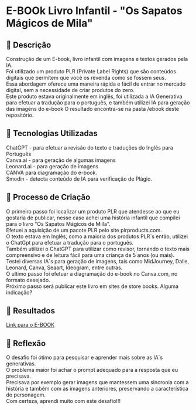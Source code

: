 # E-BOOk Livro Infantil - "Os Sapatos Mágicos de Mila"  

## 📒 Descrição
Construção de um E-book, livro infantil com imagens e textos gerados pela IA.  
Foi utilizado um produto PLR (Private Label Rights) que são conteúdos digitais que permitem que você os revenda como se fossem seus.   
Essa abordagem oferece uma maneira rápida e fácil de entrar no mercado digital, sem a necessidade de criar produtos do zero.   
Este produto estava originalmente em inglês, foi utilizada a IA Generativa para efetuar a tradução para o português, e também utilizei IA para geração das imagens do e-book
O resultado encontra-se na pasta /ebook deste repositório.

## 🤖 Tecnologias Utilizadas
ChatGPT - para efetuar a revisão do texto e traduções do Inglês para Português  
Canva.ai - para geração de algumas imagens  
Leonard.ai - para geração de imagens  
CANVA para diagramação do e-book.  
Smodin - detecta conteúdo de IA para verificação de Plágio.  


## 🧐 Processo de Criação
O primeiro passo foi localizar um produto PLR que atendesse ao que eu gostaria de publicar, nesse caso achei uma história infantil que compilei para o livro "Os Sapatos Mágicos de Milla".  
Efetuei a aquisição de um pacote PLR pelo site plrproducts.com.  
O texto estava em Inglês, como a maioria dos produtos PLR´s então, utilizei o ChatGpt para efetuar a tradução para o português.  
Também utilizei o ChatGPT para utilizar como revisor, tornando o texto mais compreensivo e de leitura fácil para uma criança de 5 anos (ou mais).  
Testei diversas IA´s para geração de imagens, tais como MidJourney, Dalle, Leonard, Canva, Seaart,  Ideogram, entre outras.    
O ultimo passo foi efetuar a diagramação do e-book no Canva.com, no formato desejado.  
Próximo passo será publicar este livro em sites de store books. Alguma indicação?  

## 🚀 Resultados
[Link para o E-BOOK](https://github.com/jeancalao/labNattyorFake/blob/main/ebook/Os%20Sapatos%20M%C3%A1gicos%20de%20Mila.pdf)


## 💭 Reflexão
O desafio foi ótimo para pesquisar e aprender mais sobre as IA`s generativas.  
O problema maior foi achar o prompt adequado para a resposta que eu precisava.  
Precisava por exemplo gerar imagens que mantessem uma sincronia com a história e também com as imagens anteriores, preservando a característica do personagem.  
Com certeza, aprendi muito com este desafio!!!
